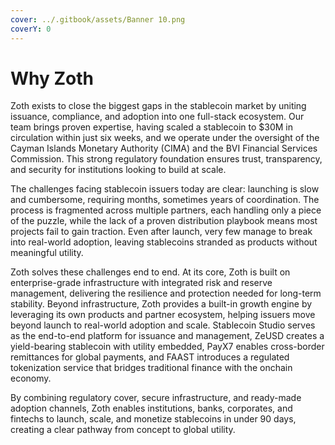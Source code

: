 ```yaml
---
cover: ../.gitbook/assets/Banner 10.png
coverY: 0
---
```


# Why Zoth

Zoth exists to close the biggest gaps in the stablecoin market by uniting issuance, compliance, and adoption into one full-stack ecosystem. Our team brings proven expertise, having scaled a stablecoin to $30M in circulation within just six weeks, and we operate under the oversight of the Cayman Islands Monetary Authority (CIMA) and the BVI Financial Services Commission. This strong regulatory foundation ensures trust, transparency, and security for institutions looking to build at scale.

The challenges facing stablecoin issuers today are clear: launching is slow and cumbersome, requiring months, sometimes years of coordination. The process is fragmented across multiple partners, each handling only a piece of the puzzle, while the lack of a proven distribution playbook means most projects fail to gain traction. Even after launch, very few manage to break into real-world adoption, leaving stablecoins stranded as products without meaningful utility.

Zoth solves these challenges end to end. At its core, Zoth is built on enterprise-grade infrastructure with integrated risk and reserve management, delivering the resilience and protection needed for long-term stability. Beyond infrastructure, Zoth provides a built-in growth engine by leveraging its own products and partner ecosystem, helping issuers move beyond launch to real-world adoption and scale. Stablecoin Studio serves as the end-to-end platform for issuance and management, ZeUSD creates a yield-bearing stablecoin with utility embedded, PayX7 enables cross-border remittances for global payments, and FAAST introduces a regulated tokenization service that bridges traditional finance with the onchain economy.

By combining regulatory cover, secure infrastructure, and ready-made adoption channels, Zoth enables institutions, banks, corporates, and fintechs to launch, scale, and monetize stablecoins in under 90 days, creating a clear pathway from concept to global utility.
